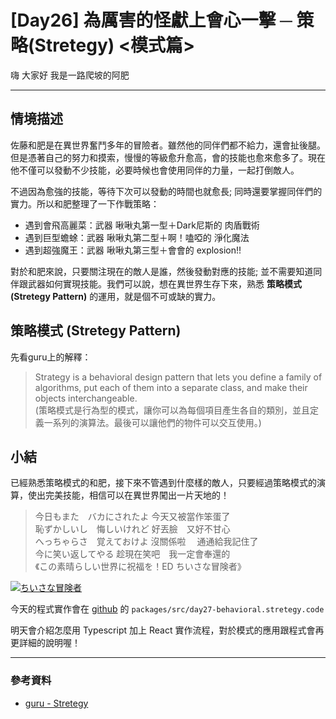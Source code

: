 # [Day26] 為厲害的怪獻上會心一擊 ─ 策略(Stretegy) <模式篇>

嗨 大家好 我是一路爬坡的阿肥   


---

## 情境描述

佐藤和肥是在異世界奮鬥多年的冒險者。雖然他的同伴們都不給力，還會扯後腿。但是憑著自己的努力和摸索，慢慢的等級愈升愈高，會的技能也愈來愈多了。現在他不僅可以發動不少技能，必要時候也會使用同伴的力量，一起打倒敵人。

不過因為愈強的技能，等待下次可以發動的時間也就愈長; 同時還要掌握同伴們的實力。所以和肥整理了一下作戰策略：

- 遇到會飛高麗菜：武器 啾啾丸第一型＋Dark尼斯的 肉盾戰術
- 遇到巨型蟾蜍：武器 啾啾丸第二型＋啊！嗑啞的 淨化魔法
- 遇到超強魔王：武器 啾啾丸第三型＋會會的 explosion!!

對於和肥來說，只要關注現在的敵人是誰，然後發動對應的技能; 並不需要知道同伴跟武器如何實現技能。我們可以說，想在異世界生存下來，熟悉 **策略模式(Stretegy Pattern)** 的運用，就是個不可或缺的實力。

## 策略模式 (Stretegy Pattern)
先看guru上的解釋：
> Strategy is a behavioral design pattern that lets you define a family of algorithms, put each of them into a separate class, and make their objects interchangeable.   
(策略模式是行為型的模式，讓你可以為每個項目產生各自的類別，並且定義一系列的演算法。最後可以讓他們的物件可以交互使用。)

## 

## 

## 小結
已經熟悉策略模式的和肥，接下來不管遇到什麼樣的敵人，只要經過策略模式的演算，使出完美技能，相信可以在異世界闖出一片天地的！
 
> 今日もまた　バカにされたよ 今天又被當作笨蛋了         
> 恥ずかしいし　悔しいけれど 好丟臉　又好不甘心       
> へっちゃらさ　覚えておけよ 沒關係啦　 通通給我記住了   
> 今に笑い返してやる 趁現在笑吧　我一定會奉還的             
> 《この素晴らしい世界に祝福を！ED ちいさな冒険者》

[![ちいさな冒険者](https://img.youtube.com/vi/Pjl_Vud-Jmg/0.jpg)](http://www.youtube.com/watch?v=Pjl_Vud-Jmg 'ちいさな冒険者')

今天的程式實作會在 [github](https://github.com/showwell0120/Design-Pattern-Typescript-React) 的 `packages/src/day27-behavioral.stretegy.code`

明天會介紹怎麼用 Typescript 加上 React 實作流程，對於模式的應用跟程式會再更詳細的說明喔！

---

### 參考資料   

- [guru - Stretegy](https://refactoring.guru/design-patterns/stretegy)